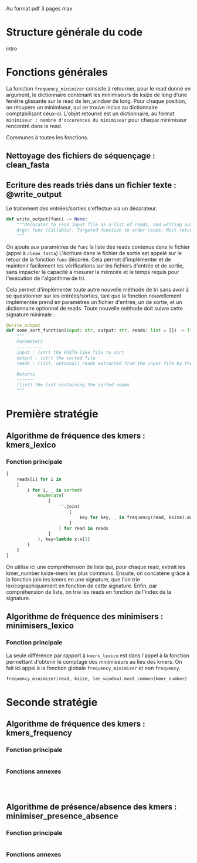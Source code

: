 Au format pdf
3 pages max

# Structure générale du code 
intro


# Fonctions générales

La fonction `frequency_minimizer` consiste à retourner, pour le read donné en argument, le dictionnaire contenant les minimiseurs de ksize de long d'une fenêtre glissante sur le read de len_window de long. Pour chaque position, on récupère un minimiseur, qui se trouve inclus au dictionnaire comptabilisant ceux-ci.
L'objet retourné est un dictionnaire, au format `minimiseur : nombre d'occurences du minimiseur` pour chaque minimiseur rencontré dans le read.

Communes à toutes les fonctions.

## Nettoyage des fichiers de séquençage : clean_fasta


## Ecriture des reads triés dans un fichier texte : @write_output

Le traitement des entrées/sorties s'effectue via un décorateur.

```python
def write_output(func) -> None:
    """Decorator to read input file as a list of reads, and writing out the returned list to the output
    Args: func (Callable): Targeted function to order reads. Must return a list
    """
```

On ajoute aux paramètres de `func` la liste des reads contenus dans le fichier (appel à `clean_fasta`)
L'écriture dans le fichier de sortie est appelé sur le retour de la fonction `func` décorée.
Cela permet d'implémenter et de maintenir facilement les vérifications sur les fichiers d'entrée et de sortie, sans impacter la capacité à mesurer la mémoire et le temps requis pour l'exécution de l'algorithme de tri.

Cela permet d'implémenter toute autre nouvelle méthode de tri sans avoir à se questionner sur les entrées/sorties, tant que la fonction nouvellement implémentée prend en paramètres un fichier d'entrée, un de sortie, et un dictionnaire optionnel de reads. Toute nouvelle méthode doit suivre cette signature minimale :

```python
@write_output
def some_sort_function(input: str, output: str, reads: list = []) -> list:
    """
    Parameters
    ----------
    input : (str) the FASTA-like file to sort
    output : (str) the sorted file
    reads : (list, optional) reads extracted from the input file by the decorator.

    Returns
    -------
    (list) the list containing the sorted reads
    """
```


# Première stratégie


## Algorithme de fréquence des kmers : kmers_lexico

### Fonction principale
```python
[
    reads[i] for i in
    [
        i for i, _ in sorted(
            enumerate(
                [
                    ''.join(
                        [
                            key for key, _ in frequency(read, ksize).most_common(kmer_number)
                        ]
                    ) for read in reads
                ]
            ), key=lambda x:x[1]
        )
    ]
]
```

On utilise ici une compréhension de liste qui, pour chaque read, extrait les kmer_number ksize-mers les plus communs.
Ensuite, on concatène grâce à la fonction join les kmers en une signature, que l'on trie lexicographiquement en fonction de cette signature. Enfin, par compréhension de liste, on trie les reads en fonction de l'index de la signature.

## Algorithme de fréquence des minimisers : minimisers_lexico

### Fonction principale

La seule différence par rapport à `kmers_lexico` est dans l'appel à la fonction permettant d'obtenir le comptage des minimiseurs au lieu des kmers. On fait ici appel à la fonction globale `frequency_minimizer` et non `frequency`.

```python
frequency_minimizer(read, ksize, len_window).most_common(kmer_number)
```

# Seconde stratégie


## Algorithme de fréquence des kmers : kmers_frequency

### Fonction principale
```python

```

### Fonctions annexes
```python

```

```python

```

```python

```

## Algorithme de présence/absence des kmers : minimiser_presence_absence

### Fonction principale
```python

```

### Fonctions annexes
```python

```

```python

```

```python

```
